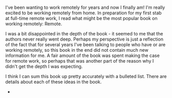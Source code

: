 I've been wanting to work remotely for years and now I finally am! I'm really excited to be working remotely from home. In preparation for my first stab at full-time remote work, I read what might be the most popular book on working remotely: Remote.

I was a bit disappointed in the depth of the book - it seemed to me that the authors never really went deep. Perhaps my perspective is just a reflection of the fact that for several years I've been talking to people who have or are working remotely, so this book in the end did not contain much new information for me. A fair amount of the book was spent making the case for remote work, so perhaps that was another part of the reason why I didn't get the depth I was expecting.

I think I can sum this book up pretty accurately with a bulleted list. There are details about each of these ideas in the book.

- 
